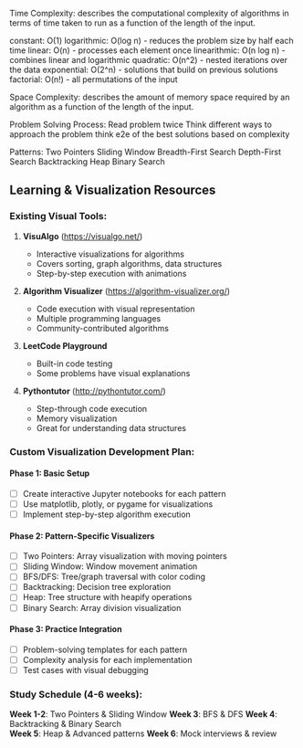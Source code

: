 Time Complexity: describes the computational complexity of algorithms in terms of time taken to run as a function of the length of the input.

constant: O(1)
logarithmic: O(log n) - reduces the problem size by half each time
linear: O(n) - processes each element once
linearithmic: O(n log n) - combines linear and logarithmic
quadratic: O(n^2) - nested iterations over the data
exponential: O(2^n) - solutions that build on previous solutions
factorial: O(n!) - all permutations of the input

Space Complexity: describes the amount of memory space required by an algorithm as a function of the length of the input.

Problem Solving Process:
Read problem twice
Think different ways to approach the problem
think e2e of the best solutions based on complexity

Patterns:
Two Pointers
Sliding Window
Breadth-First Search
Depth-First Search
Backtracking
Heap
Binary Search

## Learning & Visualization Resources

### Existing Visual Tools:

1. **VisuAlgo** (https://visualgo.net/)

   - Interactive visualizations for algorithms
   - Covers sorting, graph algorithms, data structures
   - Step-by-step execution with animations

2. **Algorithm Visualizer** (https://algorithm-visualizer.org/)

   - Code execution with visual representation
   - Multiple programming languages
   - Community-contributed algorithms

3. **LeetCode Playground**

   - Built-in code testing
   - Some problems have visual explanations

4. **Pythontutor** (http://pythontutor.com/)
   - Step-through code execution
   - Memory visualization
   - Great for understanding data structures

### Custom Visualization Development Plan:

#### Phase 1: Basic Setup

- [ ] Create interactive Jupyter notebooks for each pattern
- [ ] Use matplotlib, plotly, or pygame for visualizations
- [ ] Implement step-by-step algorithm execution

#### Phase 2: Pattern-Specific Visualizers

- [ ] Two Pointers: Array visualization with moving pointers
- [ ] Sliding Window: Window movement animation
- [ ] BFS/DFS: Tree/graph traversal with color coding
- [ ] Backtracking: Decision tree exploration
- [ ] Heap: Tree structure with heapify operations
- [ ] Binary Search: Array division visualization

#### Phase 3: Practice Integration

- [ ] Problem-solving templates for each pattern
- [ ] Complexity analysis for each implementation
- [ ] Test cases with visual debugging

### Study Schedule (4-6 weeks):

**Week 1-2**: Two Pointers & Sliding Window
**Week 3**: BFS & DFS
**Week 4**: Backtracking & Binary Search  
**Week 5**: Heap & Advanced patterns
**Week 6**: Mock interviews & review
